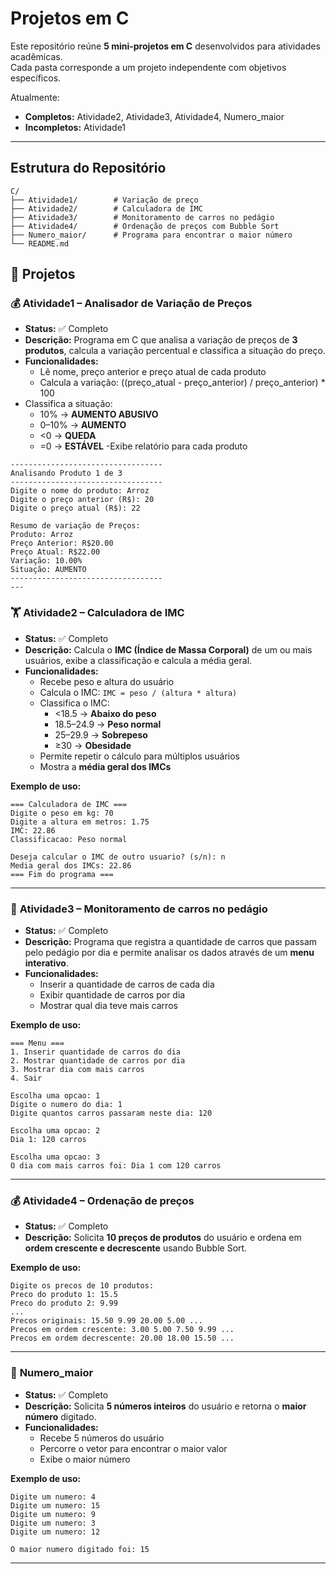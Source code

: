 # Projetos em C

Este repositório reúne **5 mini-projetos em C** desenvolvidos para atividades acadêmicas.  
Cada pasta corresponde a um projeto independente com objetivos específicos.

Atualmente:  
- **Completos:** Atividade2, Atividade3, Atividade4, Numero_maior  
- **Incompletos:** Atividade1  

---

## Estrutura do Repositório

```text
C/
├── Atividade1/        # Variação de preço
├── Atividade2/        # Calculadora de IMC
├── Atividade3/        # Monitoramento de carros no pedágio
├── Atividade4/        # Ordenação de preços com Bubble Sort
├── Numero_maior/      # Programa para encontrar o maior número
└── README.md
```

## 📌 Projetos

### 💰 Atividade1 – Analisador de Variação de Preços

- **Status:** ✅ Completo
- **Descrição:** Programa em C que analisa a variação de preços de **3 produtos**, calcula a variação percentual e classifica a situação do preço.
- **Funcionalidades:**
   - Lê nome, preço anterior e preço atual de cada produto
   - Calcula a variação: ((preço_atual - preço_anterior) / preço_anterior) * 100
- Classifica a situação:
    - 10% → **AUMENTO ABUSIVO**
    - 0–10% → **AUMENTO**
    - <0 → **QUEDA**
    - =0 → **ESTÁVEL**
-Exibe relatório para cada produto
```
----------------------------------
Analisando Produto 1 de 3
----------------------------------
Digite o nome do produto: Arroz
Digite o preço anterior (R$): 20
Digite o preço atual (R$): 22

Resumo de variação de Preços:
Produto: Arroz
Preço Anterior: R$20.00
Preço Atual: R$22.00
Variação: 10.00%
Situação: AUMENTO
----------------------------------
---
```

### 🏋️ **Atividade2 – Calculadora de IMC**
- **Status:** ✅ Completo  
- **Descrição:** Calcula o **IMC (Índice de Massa Corporal)** de um ou mais usuários, exibe a classificação e calcula a média geral.  
- **Funcionalidades:**  
  - Recebe peso e altura do usuário  
  - Calcula o IMC: `IMC = peso / (altura * altura)`  
  - Classifica o IMC:  
    - <18.5 → **Abaixo do peso**  
    - 18.5–24.9 → **Peso normal**  
    - 25–29.9 → **Sobrepeso**  
    - ≥30 → **Obesidade**  
  - Permite repetir o cálculo para múltiplos usuários  
  - Mostra a **média geral dos IMCs**
    
**Exemplo de uso:**
```
=== Calculadora de IMC ===
Digite o peso em kg: 70
Digite a altura em metros: 1.75
IMC: 22.86
Classificacao: Peso normal

Deseja calcular o IMC de outro usuario? (s/n): n
Media geral dos IMCs: 22.86
=== Fim do programa ===
```

---

### 🚗 **Atividade3 – Monitoramento de carros no pedágio**
- **Status:** ✅ Completo  
- **Descrição:** Programa que registra a quantidade de carros que passam pelo pedágio por dia e permite analisar os dados através de um **menu interativo**.  
- **Funcionalidades:**  
  - Inserir a quantidade de carros de cada dia  
  - Exibir quantidade de carros por dia  
  - Mostrar qual dia teve mais carros  

**Exemplo de uso:**
```
=== Menu ===
1. Inserir quantidade de carros do dia
2. Mostrar quantidade de carros por dia
3. Mostrar dia com mais carros
4. Sair

Escolha uma opcao: 1
Digite o numero do dia: 1
Digite quantos carros passaram neste dia: 120

Escolha uma opcao: 2
Dia 1: 120 carros

Escolha uma opcao: 3
O dia com mais carros foi: Dia 1 com 120 carros
```

---

### 💰 **Atividade4 – Ordenação de preços**
- **Status:** ✅ Completo  
- **Descrição:** Solicita **10 preços de produtos** do usuário e ordena em **ordem crescente e decrescente** usando Bubble Sort.  

**Exemplo de uso:**
```
Digite os precos de 10 produtos:
Preco do produto 1: 15.5
Preco do produto 2: 9.99
...
Precos originais: 15.50 9.99 20.00 5.00 ...
Precos em ordem crescente: 3.00 5.00 7.50 9.99 ...
Precos em ordem decrescente: 20.00 18.00 15.50 ...
```

---

### 🔢 **Numero_maior**
- **Status:** ✅ Completo  
- **Descrição:** Solicita **5 números inteiros** do usuário e retorna o **maior número** digitado.  
- **Funcionalidades:**  
  - Recebe 5 números do usuário  
  - Percorre o vetor para encontrar o maior valor  
  - Exibe o maior número  

**Exemplo de uso:**
```
Digite um numero: 4
Digite um numero: 15
Digite um numero: 9
Digite um numero: 3
Digite um numero: 12

O maior numero digitado foi: 15
```
---
